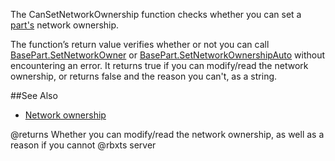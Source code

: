 The CanSetNetworkOwnership function checks whether you can set a [part's](https://developer.roblox.com/api-reference/class/BasePart) network ownership.

The function’s return value verifies whether or not you can call [BasePart.SetNetworkOwner](https://developer.roblox.com/api-reference/function/BasePart/SetNetworkOwner) or [BasePart.SetNetworkOwnershipAuto](https://developer.roblox.com/api-reference/function/BasePart/SetNetworkOwnershipAuto) without encountering an error. It returns true if you can modify/read the network ownership, or returns false and the reason you can't, as a string.

##See Also

 * [Network ownership][1]

[1]: https://developer.roblox.com/articles/Network-Ownership
@returns Whether you can modify/read the network ownership, as well as a reason if you cannot
@rbxts server